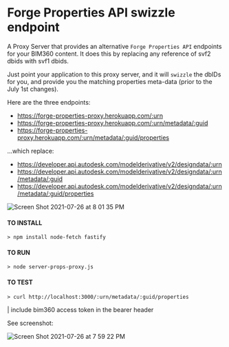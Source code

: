 # Forge Properties API swizzle endpoint

A Proxy Server that provides an alternative `Forge Properties API` endpoints for your BIM360 content.  It does this by replacing any reference of svf2 dbids with svf1 dbids.

Just point your application to this proxy server, and it will `swizzle` the dbIDs for you, and provide you the matching properties meta-data (prior to the July 1st changes).

Here are the three endpoints:
- https://forge-properties-proxy.herokuapp.com/:urn
- https://forge-properties-proxy.herokuapp.com/:urn/metadata/:guid
- https://forge-properties-proxy.herokuapp.com/:urn/metadata/:guid/properties

...which replace:
- https://developer.api.autodesk.com/modelderivative/v2/designdata/:urn
- https://developer.api.autodesk.com/modelderivative/v2/designdata/:urn/metadata/:guid
- https://developer.api.autodesk.com/modelderivative/v2/designdata/:urn/metadata/:guid/properties


![Screen Shot 2021-07-26 at 8 01 35 PM](https://user-images.githubusercontent.com/440241/127088522-4ee86403-9505-42f7-9b09-25fe7ec5cd36.JPG)

#### TO INSTALL
```code
> npm install node-fetch fastify
```

#### TO RUN
```code
> node server-props-proxy.js
```

#### TO TEST
```
> curl http://localhost:3000/:urn/metadata/:guid/properties
```
| include bim360 access token in the bearer header

See screenshot:

![Screen Shot 2021-07-26 at 7 59 22 PM](https://user-images.githubusercontent.com/440241/127088407-8f155761-2e9c-4254-8102-72b1743b710f.JPG)
